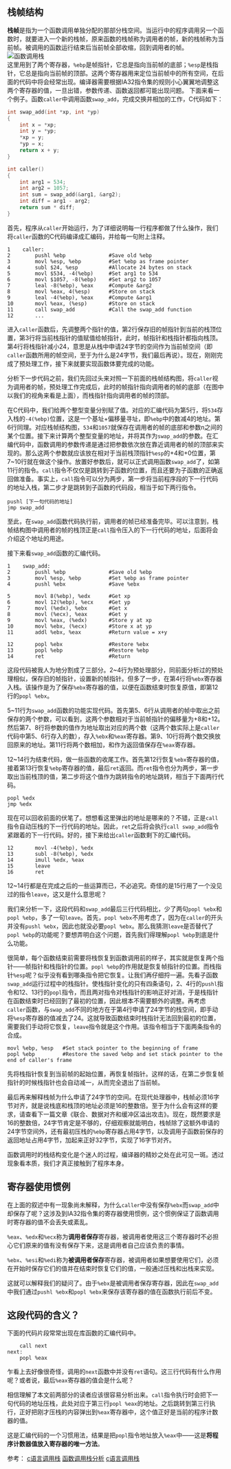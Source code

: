 ## 栈帧结构
**栈帧**是指为一个函数调用单独分配的那部分栈空间。当运行中的程序调用另一个函数时，就要进入一个新的栈帧，原来函数的栈帧称为调用者的帧，新的栈帧称为当前帧。被调用的函数运行结束后当前帧全部收缩，回到调用者的帧。  
![函数调用栈](assets/function-stack.png)  
这里用到了两个寄存器，`%ebp`是帧指针，它总是指向当前帧的底部；`%esp`是栈指针，它总是指向当前帧的顶部。这两个寄存器用来定位当前帧中的所有空间，在后面的代码中将会经常出现。编译器需要根据IA32指令集的规则小心翼翼地调整这两个寄存器的值，一旦出错，参数传递、函数返回都可能出现问题。
下面来看一个例子。函数`caller`中调用函数`swap_add`，完成交换并相加的工作，C代码如下：
```c
int swap_add(int *xp, int *yp)
{
    int x = *xp;
    int y = *yp;
    *xp = y;
    *yp = x;
    return x + y;
}

int caller()
{
    int arg1 = 534;
    int arg2 = 1057;
    int sum = swap_add(&arg1, &arg2);
    int diff = arg1 - arg2;
    return sum * diff;
}
```
首先，程序从`caller`开始运行，为了详细说明每一行程序都做了什么操作，我们将`caller`函数的C代码编译成汇编码，并给每一句附上注释。
```text
1    caller:
2        pushl %ebp              #Save old %ebp
3        movl %esp, %ebp         #Set %ebp as frame pointer
4        subl $24, %esp          #Allocate 24 bytes on stack
5        movl $534, -4(%ebp)     #Set arg1 to 534
6        movl $1057, -8(%ebp)    #Set arg2 to 1057
7        leal -8(%ebp), %eax     #Compute &arg2
8        movl %eax, 4(%esp)      #Store on stack
9        leal -4(%ebp), %eax     #Compute &arg1
10       movl %eax, (%esp)       #Store on stack
11       call swap_add           #Call the swap_add function
12       ...
```
进入`caller`函数后，先调整两个指针的值，第2行保存旧的帧指针到当前的栈顶位置，第3行将当前栈指针的值赋值给帧指针，此时，帧指针和栈指针都指向栈顶。第4行将栈指针减小24，意思是从栈中申请24字节的空间作为当前帧空间（即`caller`函数所用的帧空间，至于为什么是24字节，我们最后再说）。现在，刚刚完成了预处理工作，接下来就要实现函数体要完成的功能。

分析下一步代码之前，我们先回过头来对照一下前面的栈帧结构图，将`caller`视为调用者的帧，预处理工作完成后，此时的帧指针指向调用者的帧的底部（在图中以我们的视角来看是上面），而栈指针指向调用者的帧的顶部。

在C代码中，我们给两个整型变量分别赋了值。对应的汇编代码为第5行，将`534`存入栈的`-4(%ebp)`位置，这是一个基址+偏移量寻址，即`%ebp`中的数减4的地址。第6行同理。对应栈帧结构图，`534`和`1057`就保存在调用者的帧的底部和参数n之间的某个位置。接下来计算两个整型变量的地址，并将其作为`swap_add`的参数。在汇编代码中，函数调用的参数传递是通过把参数依次放在靠近调用者的帧的顶部来实现的。那么这两个参数就应该放在相对于当前栈顶指针`%esp`的+4和+0位置，第7~10行就在做这个操作。放置好参数后，就可以正式调用函数`swap_add`了，如第11行的指令。`call`指令不仅仅是跳转到子函数的位置，而且还要为子函数的正确返回做准备。事实上，`call`指令可以分为两步，第一步将当前程序段的下一行代码的地址入栈，第二步才是跳转到子函数的代码段，相当于如下两行指令。
```text
pushl [下一句代码的地址]
jmp swap_add
```
至此，在`swap_add`函数代码执行前，调用者的帧已经准备完毕。可以注意到，栈帧结构图中调用者的帧的栈顶正是`call`指令压入的下一行代码的地址，后面将会介绍这个地址的用途。

接下来看`swap_add`函数的汇编代码。
```text
1    swap_add:
2        pushl %ebp              #Save old %ebp
3        movl %esp, %ebp         #Set %ebp as frame pointer
4        pushl %ebx              #Save %ebx

5        movl 8(%ebp), %edx      #Get xp
6        movl 12(%ebp), %ecx     #Get yp
7        movl (%edx), %ebx       #Get x
8        movl (%ecx), %eax       #Get y
9        movl %eax, (%edx)       #Store y at xp
10       movl %ebx, (%ecx)       #Store x at yp
11       addl %ebx, %eax         #Return value = x+y

12       popl %ebx               #Restore %ebx
13       popl %ebp               #Restore %ebp
14       ret                     #Return
```
这段代码被我人为地分割成了三部分。2~4行为预处理部分，同前面分析过的预处理相似，保存旧的帧指针，设置新的帧指针。但多了一步，在第4行将`%ebx`寄存器入栈。该操作是为了保存`%ebx`寄存器的值，以便在函数结束时恢复原值，即第12行的`popl %ebx`。

5~11行为`swap_add`函数的功能实现代码。首先第5、6行从调用者的帧中取出之前保存的两个参数，可以看到，这两个参数相对于当前帧指针的偏移量为+8和+12。然后第7、8行将参数的值作为地址取出对应的两个数（这两个数实际上是`caller`代码中第5、6行存入的数），存入`%ebx`和`%eax`寄存器。第9、10行将两个数交换放回原来的地址。第11行将两个数相加，和作为返回值保存在`%eax`寄存器。

12~14行为结束代码，做一些函数的收尾工作。首先第12行恢复`%ebx`寄存器的值，接着第13行恢复`%ebp`寄存器的值，最后`ret`返回。而`ret`指令也分为两步，第一步取出当前栈顶的值，第二步将这个值作为跳转指令的地址跳转，相当于下面两行代码。
```text
popl %edx
jmp %edx
```
现在可以回收前面的伏笔了。想想看这里弹出的地址是哪来的？不错，正是`call`指令自动压栈的下一行代码的地址。因此，`ret`之后将会执行`call swap_add`指令紧跟着的下一行代码。好的，接下来给出`caller`函数剩下的汇编代码。
```text
12       movl -4(%ebp), %edx
13       subl -8(%ebp), %edx
14       imull %edx, %eax
15       leave
16       ret
```
12~14行都是在完成之后的一些运算而已，不必追究。奇怪的是15行用了一个没见过的指令`leave`，这又是什么意思呢？

我们来分析一下，这段代码和`swap_add`最后三行代码相比，少了两句`popl %ebx`和`popl %ebp`，多了一句`leave`。首先，`popl %ebx`不用考虑了，因为在`caller`的开头并没有`pushl %ebx`，因此也就没必要`popl %ebx`。那么我猜测`leave`是否替代了`popl %ebp`的功能呢？要想弄明白这个问题，首先我们得理解`popl %ebp`到底是什么功能。

很简单，每个函数结束前需要将栈恢复到函数调用前的样子，其实就是恢复两个指针——帧指针和栈指针的位置。`popl %ebp`的作用就是恢复帧指针的位置。而栈指针`%esp`呢？似乎没有看到哪条指令把它恢复。让我们再仔细捋一遍。先看子函数`swap_add`运行过程中的栈指针。使栈指针变化的只有四条语句，2、4行的`pushl`指令和12、13行的`popl`指令，而且两对指令对栈指针的影响正好对消，于是栈指针在函数结束时已经回到了最初的位置，因此根本不需要额外的调整。再考虑`caller`函数，与`swap_add`不同的地方在于第4行申请了24字节的栈空间，即手动将`%esp`寄存器的值减去了24。这就导致函数结束时栈指针无法回到最初的位置，需要我们手动将它恢复，`leave`指令就是这个作用。该指令相当于下面两条指令的合成。
```text
movl %ebp, %esp   #Set stack pointer to the beginning of frame
popl %ebp         #Restore the saved %ebp and set stack pointer to the end of caller's frame
```
先将栈指针恢复到当前帧的起始位置，再恢复帧指针。这样的话，在第二步恢复帧指针的时候栈指针也会自动减一，从而完全退出了当前帧。

最后再来解释栈帧为什么申请了24字节的空间。在现代处理器中，栈帧必须16字节对齐，就是说栈底和栈顶的地址必须是16的整数倍。至于为什么会有这样的要求，请查看下一篇文章《联合、数据对齐和缓冲区溢出攻击》。现在，既然要求是16的整数倍，24字节肯定是不够的，仔细观察就能明白，栈帧除了这额外申请的24字节空间外，还有最初压栈的`%ebp`寄存器占用4字节，以及调用子函数前保存的返回地址占用4字节，加起来正好32字节，实现了16字节对齐。

函数调用时的栈结构变化是个迷人的过程，编译器的精妙之处在此可见一斑。透过现象看本质，我们才真正接触到了程序本身。
## 寄存器使用惯例

在上面的叙述中有一现象尚未解释，为什么`caller`中没有保存`%ebx`而`swap_add`中却保存了呢？这涉及到IA32指令集的寄存器使用惯例，这个惯例保证了函数调用时寄存器的值不会丢失或紊乱。

`%eax`、`%edx`和`%ecx`称为**调用者保存**寄存器，被调用者使用这三个寄存器时不必担心它们原来的值有没有保存下来，这是调用者自己应该负责的事情。

`%ebx`、`%esi`和`%edi`称为**被调用者保存**寄存器，被调用者如果想要使用它们，必须在开始时保存它们的值并在结束时恢复它们的值，一般通过压栈和出栈来实现。

这就可以解释我们的疑问了。由于`%ebx`是被调用者保存寄存器，因此在`swap_add`中我们通过`pushl %ebx`和`popl %ebx`来保存该寄存器的值在函数执行前后不变。

## 这段代码的含义？

下面的代码片段常常出现在库函数的汇编代码中。
```text
    call next
next:
    popl %eax
```
乍看上去好像很奇怪，调用的`next`函数中并没有`ret`语句。这三行代码有什么作用呢？或者说，最后`%eax`寄存器的值会是什么呢？

相信理解了本文前两部分的读者应该很容易分析出来。`call`指令执行时会把下一句代码的地址压栈，此处对应于第三行`popl %eax`的地址。之后跳转到第三行执行，正好把刚才压栈的内容弹出到`%eax`寄存器中，这个值正好是当前的程序计数器的值。

这是汇编代码的一个习惯用法，结果是把`popl`指令地址放入`%eax`中——这是**将程序计数器值放入寄存器的唯一方法**。

参考：
[c语言调用栈](https://z.itpub.net/article/detail/50503CAA1CDDA808A925D5758BD1B0A4)
[函数调用栈分析](https://zhuanlan.zhihu.com/p/376988726)
[c语言调用栈](https://www.cnblogs.com/clover-toeic/p/3755401.html)